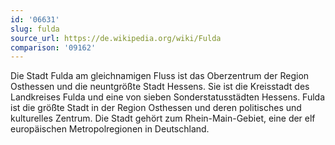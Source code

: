 ```yaml
---
id: '06631'
slug: fulda
source_url: https://de.wikipedia.org/wiki/Fulda
comparison: '09162'
---
```


Die Stadt Fulda am gleichnamigen Fluss ist das Oberzentrum der Region Osthessen und die neuntgrößte Stadt Hessens. Sie ist die Kreisstadt des Landkreises Fulda und eine von sieben Sonderstatusstädten Hessens. Fulda ist die größte Stadt in der Region Osthessen und deren politisches und kulturelles Zentrum. Die Stadt gehört zum Rhein-Main-Gebiet, eine der elf europäischen Metropolregionen in Deutschland.
